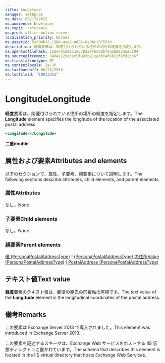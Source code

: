 ```yaml
---
title: Longitude
manager: sethgros
ms.date: 09/17/2015
ms.audience: Developer
ms.topic: reference
ms.prod: office-online-server
localization_priority: Normal
ms.assetid: 5c000b36-13b6-4ce2-a686-6e0bc207553d
description: 経度要素は、関連付けられている住所の場所の経度を指定します。
ms.openlocfilehash: c62e78520bc1e57822ef6d2dbfdaa8bd36e23104
ms.sourcegitcommit: 34041125dc8c5f993b21cebfc4f8b72f0fd2cb6f
ms.translationtype: MT
ms.contentlocale: ja-JP
ms.lasthandoff: 06/25/2018
ms.locfileid: "19832252"
---
```

# <a name="longitude"></a><span data-ttu-id="6b899-103">Longitude</span><span class="sxs-lookup"><span data-stu-id="6b899-103">Longitude</span></span>

<span data-ttu-id="6b899-104">**経度**要素は、関連付けられている住所の場所の経度を指定します。</span><span class="sxs-lookup"><span data-stu-id="6b899-104">The **Longitude** element specifies the longitude of the location of the associated postal address.</span></span> 
  
```XML
<Longitude></Longitude>
```

 <span data-ttu-id="6b899-105">**二重**</span><span class="sxs-lookup"><span data-stu-id="6b899-105">**double**</span></span>
## <a name="attributes-and-elements"></a><span data-ttu-id="6b899-106">属性および要素</span><span class="sxs-lookup"><span data-stu-id="6b899-106">Attributes and elements</span></span>

<span data-ttu-id="6b899-107">以下のセクションで、属性、子要素、親要素について説明します。</span><span class="sxs-lookup"><span data-stu-id="6b899-107">The following sections describe attributes, child elements, and parent elements.</span></span>
  
### <a name="attributes"></a><span data-ttu-id="6b899-108">属性</span><span class="sxs-lookup"><span data-stu-id="6b899-108">Attributes</span></span>

<span data-ttu-id="6b899-109">なし。</span><span class="sxs-lookup"><span data-stu-id="6b899-109">None.</span></span>
  
### <a name="child-elements"></a><span data-ttu-id="6b899-110">子要素</span><span class="sxs-lookup"><span data-stu-id="6b899-110">Child elements</span></span>

<span data-ttu-id="6b899-111">なし。</span><span class="sxs-lookup"><span data-stu-id="6b899-111">None.</span></span>
  
### <a name="parent-elements"></a><span data-ttu-id="6b899-112">親要素</span><span class="sxs-lookup"><span data-stu-id="6b899-112">Parent elements</span></span>

<span data-ttu-id="6b899-113">[値 (PersonaPostalAddressType)](value-personapostaladdresstype.md) | [(PersonaPostalAddressType) の住所](postaladdress-personapostaladdresstype.md)</span><span class="sxs-lookup"><span data-stu-id="6b899-113">[Value (PersonaPostalAddressType)](value-personapostaladdresstype.md) | [PostalAddress (PersonaPostalAddressType)](postaladdress-personapostaladdresstype.md)</span></span>
  
## <a name="text-value"></a><span data-ttu-id="6b899-114">テキスト値</span><span class="sxs-lookup"><span data-stu-id="6b899-114">Text value</span></span>

<span data-ttu-id="6b899-115">**経度**要素のテキスト値は、郵便の宛先の前後軸の座標です。</span><span class="sxs-lookup"><span data-stu-id="6b899-115">The text value of the **Longitude** element is the longitudinal coordinates of the postal address.</span></span> 
  
## <a name="remarks"></a><span data-ttu-id="6b899-116">備考</span><span class="sxs-lookup"><span data-stu-id="6b899-116">Remarks</span></span>

<span data-ttu-id="6b899-117">この要素は Exchange Server 2013 で導入されました。</span><span class="sxs-lookup"><span data-stu-id="6b899-117">This element was introduced in Exchange Server 2013.</span></span>
  
<span data-ttu-id="6b899-118">この要素を記述するスキーマは、Exchange Web サービスをホストする IIS 仮想ディレクトリに置かれています。</span><span class="sxs-lookup"><span data-stu-id="6b899-118">The schema that describes this element is located in the IIS virtual directory that hosts Exchange Web Services.</span></span>
  

